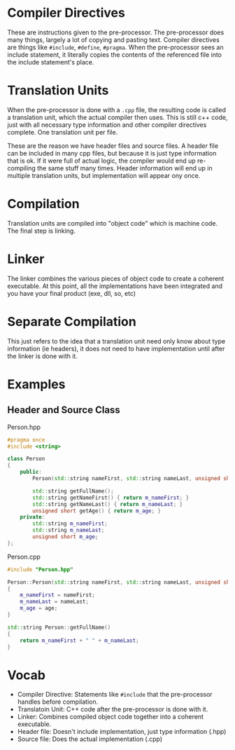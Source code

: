 # Compiler Directives
These are instructions given to the pre-processor. The pre-processor does many things, largely a lot of copying and
pasting text. Compiler directives are things like `#include`, `#define`, `#pragma`. When the pre-processor sees an
include statement, it literally copies the contents of the referenced file into the include statement's place.

# Translation Units
When the pre-processor is done with a `.cpp` file, the resulting code is called a translation unit, which the actual
compiler then uses. This is still c++ code, just with all necessary type information and other compiler directives
complete. One translation unit per file.

These are the reason we have header files and source files. A header file can be included in many cpp files, but because
it is just type information that is ok. If it were full of actual logic, the compiler would end up re-compiling the same
stuff many times. Header information will end up in multiple translation units, but implementation will appear ony once.

# Compilation
Translation units are compiled into "object code" which is machine code. The final step is linking.

# Linker
The linker combines the various pieces of object code to create a coherent executable. At this point, all the
implementations have been integrated and you have your final product (exe, dll, so, etc)

# Separate Compilation
This just refers to the idea that a translation unit need only know about type information (ie headers), it does not
need to have implementation until after the linker is done with it.

# Examples

## Header and Source Class
Person.hpp
```cpp
#pragma once
#include <string>

class Person
{
    public:
        Person(std::string nameFirst, std::string nameLast, unsigned short age);

        std::string getFullName();
        std::string getNameFirst() { return m_nameFirst; }
        std::string getNameLast() { return m_nameLast; }
        unsigned short getAge() { return m_age; }
    private:
        std::string m_nameFirst;
        std::string m_nameLast;
        unsigned short m_age;
};
```

Person.cpp
```cpp
#include "Person.hpp"

Person::Person(std::string nameFirst, std::string nameLast, unsigned short age)
{
    m_nameFirst = nameFirst;
    m_nameLast = nameLast;
    m_age = age;
}

std::string Person::getFullName()
{
    return m_nameFirst + " " + m_nameLast;
}
```

# Vocab
- Compiler Directive: Statements like `#include` that the pre-processor handles before compilation.
- Translatoin Unit: C++ code after the pre-processor is done with it.
- Linker: Combines compiled object code together into a coherent executable.
- Header file: Doesn't include implementation, just type information (.hpp)
- Source file: Does the actual implementation (.cpp)
